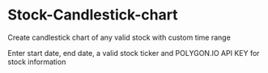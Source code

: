 # Stock-Candlestick-chart
Create candlestick chart of any valid stock with custom time range

Enter start date, end date, a valid stock ticker and POLYGON.IO API KEY for stock information
